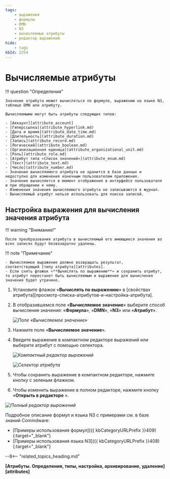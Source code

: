 ```yaml
---
tags:
    - выражения
    - формулы
    - DMN
    - N3
    - вычисляемые атрибуты
    - редактор выражений
hide:
    - tags
kbId: 2254
---
```


# Вычисляемые атрибуты

!!! question "Определения"

    Значение атрибута может вычисляться по формуле, выражению на языке N3, таблице DMN или атрибуту.

    Вычисляемыми могут быть атрибуты следующих типов:

    - [Аккаунт][attribute_account]
    - [Гиперссылка](attribute_hyperlink.md)
    - [Дата и время](attribute_date_time.md)
    - [Длительность](attribute_duration.md)
    - [Запись](attribute_record.md)
    - [Логический](attribute_boolean.md)
    - [Организационная единица](attribute_organizational_unit.md)
    - [Роль](attribute_role.md)
    - [Атрибут типа «Список значений»](attribute_enum.md)
    - [Текст](attribute_text.md)
    - [Число](attribute_number.md)
    - Значение вычисляемого атрибута не хранится в базе данных и недоступно для изменения конечным пользователем приложения.
    - Значение вычисляется в момент отображения в интерфейсе пользователя и при обращении к нему.
    - Изменения значения вычисляемого атрибута не записываются в журнал.
    - Вычисляемый атрибут нельзя использовать для поиска записей.

## Настройка выражения для вычисления значения атрибута

!!! warning "Внимание!"

    После преобразования атрибута в вычисляемый его имеющиеся значения во всех записях будут безвозвратно удалены.

!!! note "Примечание"

    - Вычисляемое выражение должно возвращать результат, соответствующий [типу атрибута][attributes].
    - Если снять флажок «**Вычислять по выражению**» и сохранить атрибут, то атрибут перестанет быть вычисляемым и выражение для вычисления значения будет утрачено.

1. Установите флажок «**Вычислять по выражению**» в [свойствах атрибута][просмотр-списка-атрибутов-и-настройка-атрибута].
2. В отобразившемся поле «**Вычисляемое значение**» выберите способ вычисления значения: «**Формула**», «**DMN**», «**N3**» или «**Атрибут**».

    _![Поле «Вычисляемое значение»](calculated_attribute_calculated_expression.png)_

1. Нажмите поле «**Вычисляемое значение**».
2. Введите выражение в компактном редакторе выражений или выберите атрибут с помощью селектора.

    _![Компактный редактор выражений](calculated_attribute_compact_editor.png)_

    _![Селектор атрибута](calculated_attribute_select_attribute.png)_

1. Чтобы сохранить выражение в компактном редакторе, нажмите кнопку с зеленым флажком.
    
2. Чтобы изменить выражение в полном редакторе, нажмите кнопку «**Открыть в редакторе** ».
    

_![Полный редактор выражений](calculated_attribute_full_editor.png)_

Подробное описание формул и языка N3 с примерами см. в базе знаний Comindware:

- [Примеры использования формул]({{ kbCategoryURLPrefix }}409){:target="_blank"}
- [Примеры использования языка N3]({{ kbCategoryURLPrefix }}408){:target="_blank"}

--8<-- "related_topics_heading.md"

**[Атрибуты. Определения, типы, настройка, архивирование, удаление][attributes]**
